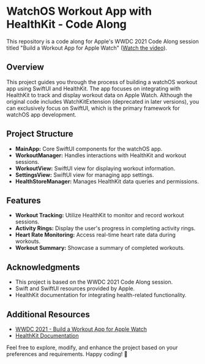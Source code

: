 # WatchOS Workout App with HealthKit - Code Along

This repository is a code along for Apple's WWDC 2021 Code Along session titled "Build a Workout App for Apple Watch" ([Watch the video](https://developer.apple.com/videos/play/wwdc2021/10009/)).

## Overview

This project guides you through the process of building a watchOS workout app using SwiftUI and HealthKit. The app focuses on integrating with HealthKit to track and display workout data on Apple Watch. Although the original code includes WatchKitExtension (deprecated in later versions), you can exclusively focus on SwiftUI, which is the primary framework for watchOS app development.

## Project Structure

- **MainApp:** Core SwiftUI components for the watchOS app.
- **WorkoutManager:** Handles interactions with HealthKit and workout sessions.
- **WorkoutView:** SwiftUI view for displaying workout information.
- **SettingsView:** SwiftUI view for managing app settings.
- **HealthStoreManager:** Manages HealthKit data queries and permissions.

## Features

- **Workout Tracking:** Utilize HealthKit to monitor and record workout sessions.
- **Activity Rings:** Display the user's progress in completing activity rings.
- **Heart Rate Monitoring:** Access real-time heart rate data during workouts.
- **Workout Summary:** Showcase a summary of completed workouts.

## Acknowledgments

- This project is based on the WWDC 2021 Code Along session.
- Swift and SwiftUI resources provided by Apple.
- HealthKit documentation for integrating health-related functionality.

## Additional Resources

- [WWDC 2021 - Build a Workout App for Apple Watch](https://developer.apple.com/videos/play/wwdc2021/10009/)
- [HealthKit Documentation](https://developer.apple.com/documentation/healthkit)

Feel free to explore, modify, and enhance the project based on your preferences and requirements. Happy coding! 🚀
